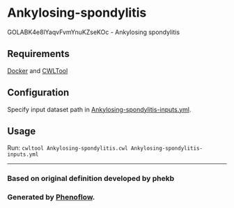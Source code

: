 # Ankylosing-spondylitis

GOLABK4e8lYaqvFvmYnuKZseKOc - Ankylosing spondylitis

## Requirements

[Docker](https://docs.docker.com/install/) and [CWLTool](https://github.com/common-workflow-language/cwltool#install)

## Configuration

Specify input dataset path in [Ankylosing-spondylitis-inputs.yml](Ankylosing-spondylitis-inputs.yml).

## Usage

Run: `cwltool Ankylosing-spondylitis.cwl Ankylosing-spondylitis-inputs.yml`

***

### Based on original definition developed by phekb
### Generated by [Phenoflow](https://kclhi.org/phenoflow).
